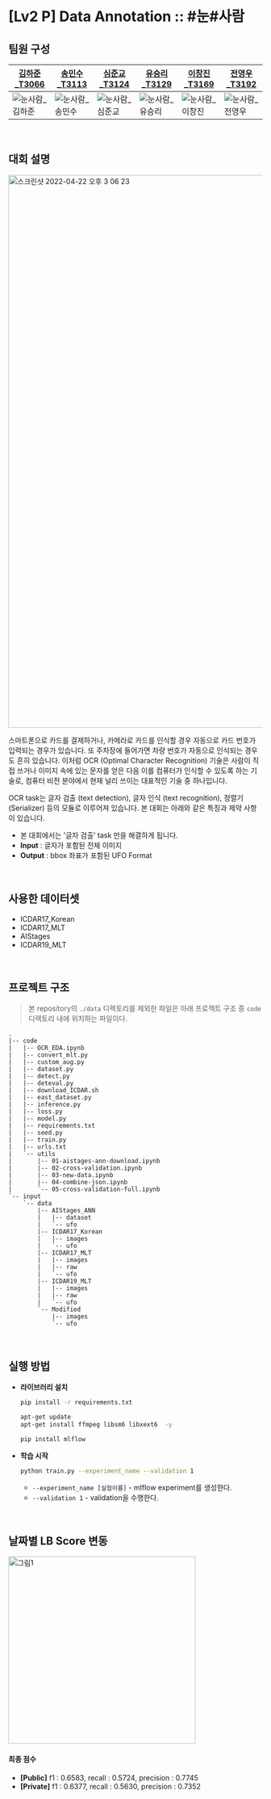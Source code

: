 # [Lv2 P] Data Annotation :: #눈#사람

## 팀원 구성
| [김하준_T3066](https://github.com/HajunKim) | [송민수_T3113](https://github.com/sooya233) | [심준교_T3124](https://github.com/Shimjoonkyo) | [유승리_T3129](https://github.com/seungriyou) | [이창진_T3169](https://github.com/JasonLee-cp-zz) | [전영우_T3192](https://github.com/wowo0709) |
|---|---|---|---|---|---|
| ![눈사람_김하준](https://user-images.githubusercontent.com/43572543/164686306-5f2618e9-90b0-4446-a193-1c8e7f1d77ad.png) | ![눈사람_송민수](https://user-images.githubusercontent.com/43572543/164686145-4030fd4f-bdd1-4dfa-9495-16d7c7689731.png) | ![눈사람_심준교](https://user-images.githubusercontent.com/43572543/164686612-d221b3c9-8895-4ac4-af4e-385412afe541.png) | ![눈사람_유승리](https://user-images.githubusercontent.com/43572543/164686476-0b3374d4-1f00-419c-ae5a-ecd37227c1ef.png) | ![눈사람_이창진](https://user-images.githubusercontent.com/43572543/164686491-c7acc30f-7175-4ce5-b2ea-46059857d955.png) | ![눈사람_전영우](https://user-images.githubusercontent.com/43572543/164686498-d251b498-b3fa-4c3c-b5f9-7cd2b62ed58b.png) |

<br>

## 대회 설명
<img width="1095" alt="스크린샷 2022-04-22 오후 3 06 23" src="https://user-images.githubusercontent.com/43572543/164680573-0b6cf69a-e073-4650-b999-472f5ffe7ea6.png">

스마트폰으로 카드를 결제하거나, 카메라로 카드를 인식할 경우 자동으로 카드 번호가 입력되는 경우가 있습니다. 또 주차장에 들어가면 차량 번호가 자동으로 인식되는 경우도 흔히 있습니다. 이처럼 OCR (Optimal Character Recognition) 기술은 사람이 직접 쓰거나 이미지 속에 있는 문자를 얻은 다음 이를 컴퓨터가 인식할 수 있도록 하는 기술로, 컴퓨터 비전 분야에서 현재 널리 쓰이는 대표적인 기술 중 하나입니다.

OCR task는 글자 검출 (text detection), 글자 인식 (text recognition), 정렬기 (Serializer) 등의 모듈로 이루어져 있습니다. 본 대회는 아래와 같은 특징과 제약 사항이 있습니다.

- 본 대회에서는 '글자 검출' task 만을 해결하게 됩니다.
- **Input** : 글자가 포함된 전체 이미지
- **Output** : bbox 좌표가 포함된 UFO Format

<br>

## 사용한 데이터셋

- ICDAR17_Korean
- ICDAR17_MLT
- AIStages
- ICDAR19_MLT

<br>

## 프로젝트 구조

> 본 repository의 `./data` 디렉토리를 제외한 파일은 아래 프로젝트 구조 중 `code` 디렉토리 내에 위치하는 파일이다.


```
.
|-- code
|   |-- OCR_EDA.ipynb
|   |-- convert_mlt.py
|   |-- custom_aug.py
|   |-- dataset.py
|   |-- detect.py
|   |-- deteval.py
|   |-- download_ICDAR.sh
|   |-- east_dataset.py
|   |-- inference.py
|   |-- loss.py
|   |-- model.py
|   |-- requirements.txt
|   |-- seed.py
|   |-- train.py
|   |-- urls.txt
|   `-- utils
|       |-- 01-aistages-ann-download.ipynb
|       |-- 02-cross-validation.ipynb
|       |-- 03-new-data.ipynb
|       |-- 04-combine-json.ipynb
|       `-- 05-cross-validation-full.ipynb
`-- input
    `-- data
        |-- AIStages_ANN
        |   |-- dataset
        |   `-- ufo
        |-- ICDAR17_Korean
        |   |-- images
        |   `-- ufo
        |-- ICDAR17_MLT
        |   |-- images
        |   |-- raw
        |   `-- ufo
        |-- ICDAR19_MLT
        |   |-- images
        |   |-- raw
        |   `-- ufo
        `-- Modified
            |-- images
            `-- ufo
```

<br>

## 실행 방법

- **라이브러리 설치**
    
    ```bash
    pip install -r requirements.txt
    
    apt-get update
    apt-get install ffmpeg libsm6 libxext6  -y
    
    pip install mlflow
    ```
    
- **학습 시작**
    
    ```bash
    python train.py --experiment_name --validation 1
    ```
    
    - `--experiment_name [실험이름]` - mlflow experiment를 생성한다.
    - `--validation 1` - validation을 수행한다.

<br>

## 날짜별 LB Score 변동

<img width="371" alt="그림1" src="https://user-images.githubusercontent.com/43572543/164683780-9b6c29c3-51fd-420d-b7fa-2542dc155028.png">

#### 최종 점수
- **[Public]** f1 : 0.6583, recall : 0.5724, precision : 0.7745
- **[Private]** f1 : 0.6377, recall : 0.5630, precision : 0.7352
